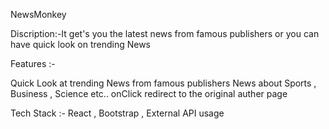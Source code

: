 NewsMonkey

Discription:-It get's you the latest news from famous publishers or you can have quick look on trending News

Features :- 

Quick Look at trending News from famous publishers 
News about Sports , Business , Science etc.. 
onClick redirect to the original auther page

Tech Stack :- React , Bootstrap , External API usage